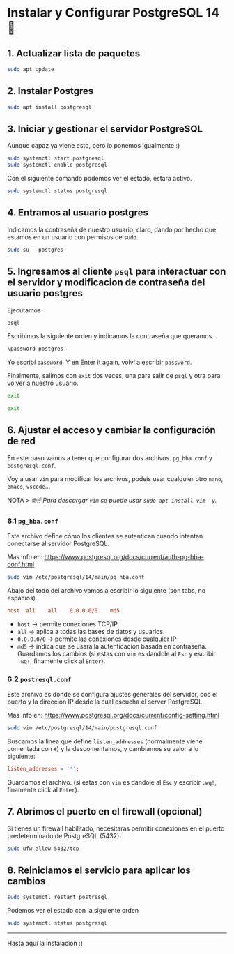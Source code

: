 # Instalar y Configurar PostgreSQL 14 🐘
## 1. Actualizar lista de paquetes
```bash
sudo apt update
```
## 2. Instalar Postgres
```bash
sudo apt install postgresql
```
## 3. Iniciar y gestionar el servidor PostgreSQL
Aunque capaz ya viene esto, pero lo ponemos igualmente :)

```bash
sudo systemctl start postgresql
sudo systemctl enable postgresql
```
Con el siguiente comando podemos ver el estado, estara activo.
```bash
sudo systemctl status postgresql
```
## 4. Entramos al usuario postgres
Indicamos la contraseña de nuestro usuario, claro, dando por hecho que estamos en un usuario con permisos de `sudo`.
```bash
sudo su - postgres
```
## 5. Ingresamos al cliente `psql` para interactuar con el servidor y modificacion de contraseña del usuario postgres
Ejecutamos 
```bash
psql
```
Escribimos la siguiente orden y indicamos la contraseña que queramos.
```bash
\password postgres
```
Yo escribí `password`. Y en Enter it again, volví a escribir `password`.

Finalmente, salimos con `exit` dos veces, una para salir de `psql` y otra para volver a nuestro usuario.
```bash
exit
```
```bash
exit
```
## 6. Ajustar el acceso y cambiar la configuración de red
En este paso vamos a tener que configurar dos archivos. `pg_hba.conf` y `postgresql.conf`.

Voy a usar `vim` para modificar los archivos, podeis usar cualquier otro `nano`, `emacs`, `vscode`...

NOTA > *🤓☝️ Para descargar `vim` se puede usar `sudo apt install vim -y`.*

### 6.1 `pg_hba.conf`
Este archivo define cómo los clientes se autentican cuando intentan conectarse al servidor PostgreSQL.

Mas info en: https://www.postgresql.org/docs/current/auth-pg-hba-conf.html

```bash
sudo vim /etc/postgresql/14/main/pg_hba.conf
```
Abajo del todo del archivo vamos a escribir lo siguiente (son tabs, no espacios).
```conf
host  all    all    0.0.0.0/0    md5
```
- `host` -> permite conexiones TCP/IP.
- `all` -> aplica a todas las bases de datos y usuarios.
- `0.0.0.0/0` -> permite las conexiones desde cualquier IP
- `md5` -> indica que se usara la autenticacion basada en contraseña.
Guardamos los cambios (si estas con `vim` es dandole al `Esc` y escribir `:wq!`, finamente click al `Enter`).

### 6.2 `postresql.conf`
Este archivo es donde se configura ajustes generales del servidor, coo el puerto y la direccion IP desde la cual escucha el server PostgreSQL.

Mas info en: https://www.postgresql.org/docs/current/config-setting.html

```bash
sudo vim /etc/postgresql/14/main/postgresql.conf
```

Buscamos la linea que define `listen_addresses` (normalmente viene comentada con `#`) y la descomentamos, y cambiamos su valor a lo siguiente:
```conf
listen_addresses = '*';
```

Guardamos el archivo. (si estas con `vim` es dandole al `Esc` y escribir `:wq!`, finamente click al `Enter`).
## 7. Abrimos el puerto en el firewall (opcional)
Si tienes un firewall habilitado, necesitarás permitir conexiones en el puerto predeterminado de PostgreSQL (5432): 
```bash
sudo ufw allow 5432/tcp
```
## 8. Reiniciamos el servicio para aplicar los cambios
```bash
sudo systemctl restart postresql
```
Podemos ver el estado con la siguiente orden
```bash
sudo systemctl status postgresql
```
---
Hasta aqui la instalacion :)
